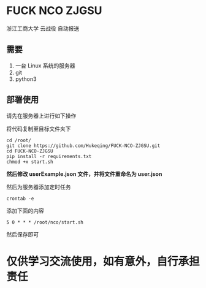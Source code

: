 # FUCK NCO ZJGSU

浙江工商大学 云战役 自动报送

## 需要
 1. 一台 Linux 系统的服务器
 2. git
 3. python3

## 部署使用
请先在服务器上进行如下操作

将代码复制至目标文件夹下

```shell script
cd /root/
git clone https://github.com/Hukeqing/FUCK-NCO-ZJGSU.git
cd FUCK-NCO-ZJGSU
pip install -r requirements.txt
chmod +x start.sh
```

**然后修改 userExample.json 文件，并将文件重命名为 user.json**

然后为服务器添加定时任务
```shell script
crontab -e
```

添加下面的内容
```shell script
5 0 * * * /root/nco/start.sh
```

然后保存即可

# 仅供学习交流使用，如有意外，自行承担责任
